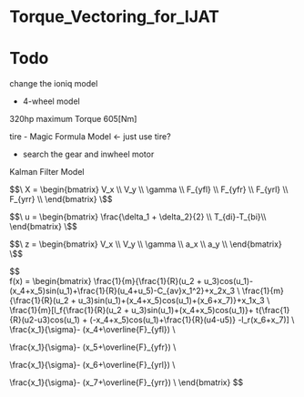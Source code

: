 # Torque_Vectoring_for_IJAT

# Todo

change the ioniq model
- 4-wheel model 

320hp maximum Torque 605[Nm]

tire - Magic Formula Model <- just use tire?


- search the gear and inwheel motor



Kalman Filter Model

$$\
X = \begin{bmatrix}
V_x \\
V_y \\
\gamma \\
F_{yfl} \\
F_{yfr} \\
F_{yrl} \\
F_{yrr} \\
\end{bmatrix}
\$$

$$\
u = \begin{bmatrix}
\frac{\delta_1 + \delta_2}{2} \\
T_{di}-T_{bi}\\
\end{bmatrix}
\$$

$$\
z = \begin{bmatrix}
V_x \\
V_y \\
\gamma \\
a_x \\
a_y \\
\end{bmatrix}
\$$


$$\
f(x) = \begin{bmatrix}
\frac{1}{m}{\frac{1}{R}(u_2 + u_3)cos(u_1)-(x_4+x_5)sin(u_1)+\frac{1}{R}(u_4+u_5)-C_{av}x_1^2}+x_2x_3 \\
\frac{1}{m}{\frac{1}{R}(u_2 + u_3)sin(u_1)+(x_4+x_5)cos(u_1)+(x_6+x_7)}+x_1x_3 \\
\frac{1}{m}[l_f{\frac{1}{R}(u_2 + u_3)sin(u_1)+(x_4+x_5)cos(u_1)}+ t{\frac{1}{R}(u2-u3)cos(u_1) + (-x_4+x_5)cos(u_1)+\frac{1}{R}(u4-u5)} -l_r(x_6+x_7)] \\
\frac{x_1}{\sigma}- (x_4+\overline{F}_{yfl}) \\

\frac{x_1}{\sigma}- (x_5+\overline{F}_{yfr}) \\ 

\frac{x_1}{\sigma}- (x_6+\overline{F}_{yrl}) \\ 

\frac{x_1}{\sigma}- (x_7+\overline{F}_{yrr}) \\ 
\end{bmatrix}
\$$
